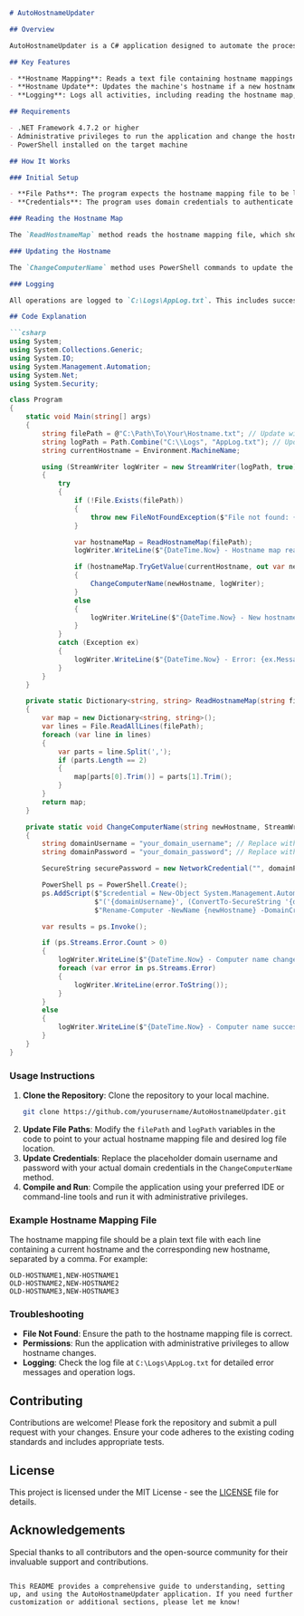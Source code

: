 
```markdown
# AutoHostnameUpdater

## Overview

AutoHostnameUpdater is a C# application designed to automate the process of changing the hostname of a computer based on a predefined mapping stored in a text file. The program reads the current hostname of the machine, compares it with the mappings in the text file, and if a new hostname is found, it updates the machine's hostname accordingly. Additionally, the application logs all operations and errors to a log file for easy troubleshooting and auditing.

## Key Features

- **Hostname Mapping**: Reads a text file containing hostname mappings in the format `current_hostname,new_hostname`.
- **Hostname Update**: Updates the machine's hostname if a new hostname is found in the mapping.
- **Logging**: Logs all activities, including reading the hostname map, updating the hostname, and any errors encountered during the process.

## Requirements

- .NET Framework 4.7.2 or higher
- Administrative privileges to run the application and change the hostname
- PowerShell installed on the target machine

## How It Works

### Initial Setup

- **File Paths**: The program expects the hostname mapping file to be located at `C:\Path\To\Your\Hostname.txt`. The log file is created at `C:\Logs\AppLog.txt`. You can modify these paths in the code to suit your environment.
- **Credentials**: The program uses domain credentials to authenticate and update the hostname. These should be replaced with your actual domain username and password in the `ChangeComputerName` method.

### Reading the Hostname Map

The `ReadHostnameMap` method reads the hostname mapping file, which should contain lines formatted as `current_hostname,new_hostname`. It parses these lines into a dictionary for easy lookup.

### Updating the Hostname

The `ChangeComputerName` method uses PowerShell commands to update the computer's hostname. It constructs a PowerShell script that authenticates using the provided domain credentials and then changes the hostname. Any errors encountered during this process are logged.

### Logging

All operations are logged to `C:\Logs\AppLog.txt`. This includes successful reads of the hostname map, successful hostname updates, and any errors.

## Code Explanation

```csharp
using System;
using System.Collections.Generic;
using System.IO;
using System.Management.Automation;
using System.Net;
using System.Security;

class Program
{
    static void Main(string[] args)
    {
        string filePath = @"C:\Path\To\Your\Hostname.txt"; // Update with your file path
        string logPath = Path.Combine("C:\\Logs", "AppLog.txt"); // Update with your desired log path
        string currentHostname = Environment.MachineName;

        using (StreamWriter logWriter = new StreamWriter(logPath, true))
        {
            try
            {
                if (!File.Exists(filePath))
                {
                    throw new FileNotFoundException($"File not found: {filePath}");
                }

                var hostnameMap = ReadHostnameMap(filePath);
                logWriter.WriteLine($"{DateTime.Now} - Hostname map read.");

                if (hostnameMap.TryGetValue(currentHostname, out var newHostname))
                {
                    ChangeComputerName(newHostname, logWriter);
                }
                else
                {
                    logWriter.WriteLine($"{DateTime.Now} - New hostname not found or already current.");
                }
            }
            catch (Exception ex)
            {
                logWriter.WriteLine($"{DateTime.Now} - Error: {ex.Message}");
            }
        }
    }

    private static Dictionary<string, string> ReadHostnameMap(string filePath)
    {
        var map = new Dictionary<string, string>();
        var lines = File.ReadAllLines(filePath);
        foreach (var line in lines)
        {
            var parts = line.Split(',');
            if (parts.Length == 2)
            {
                map[parts[0].Trim()] = parts[1].Trim();
            }
        }
        return map;
    }

    private static void ChangeComputerName(string newHostname, StreamWriter logWriter)
    {
        string domainUsername = "your_domain_username"; // Replace with your domain username
        string domainPassword = "your_domain_password"; // Replace with your domain password

        SecureString securePassword = new NetworkCredential("", domainPassword).SecurePassword;

        PowerShell ps = PowerShell.Create();
        ps.AddScript($"$credential = New-Object System.Management.Automation.PSCredential " +
                     $"('{domainUsername}', (ConvertTo-SecureString '{domainPassword}' -AsPlainText -Force)); " +
                     $"Rename-Computer -NewName {newHostname} -DomainCredential $credential -Force");

        var results = ps.Invoke();

        if (ps.Streams.Error.Count > 0)
        {
            logWriter.WriteLine($"{DateTime.Now} - Computer name change failed.");
            foreach (var error in ps.Streams.Error)
            {
                logWriter.WriteLine(error.ToString());
            }
        }
        else
        {
            logWriter.WriteLine($"{DateTime.Now} - Computer name successfully changed to: " + newHostname);
        }
    }
}
```

### Usage Instructions

1. **Clone the Repository**: Clone the repository to your local machine.
    ```sh
    git clone https://github.com/yourusername/AutoHostnameUpdater.git
    ```
2. **Update File Paths**: Modify the `filePath` and `logPath` variables in the code to point to your actual hostname mapping file and desired log file location.
3. **Update Credentials**: Replace the placeholder domain username and password with your actual domain credentials in the `ChangeComputerName` method.
4. **Compile and Run**: Compile the application using your preferred IDE or command-line tools and run it with administrative privileges.

### Example Hostname Mapping File

The hostname mapping file should be a plain text file with each line containing a current hostname and the corresponding new hostname, separated by a comma. For example:

```
OLD-HOSTNAME1,NEW-HOSTNAME1
OLD-HOSTNAME2,NEW-HOSTNAME2
OLD-HOSTNAME3,NEW-HOSTNAME3
```

### Troubleshooting

- **File Not Found**: Ensure the path to the hostname mapping file is correct.
- **Permissions**: Run the application with administrative privileges to allow hostname changes.
- **Logging**: Check the log file at `C:\Logs\AppLog.txt` for detailed error messages and operation logs.

## Contributing

Contributions are welcome! Please fork the repository and submit a pull request with your changes. Ensure your code adheres to the existing coding standards and includes appropriate tests.

## License

This project is licensed under the MIT License - see the [LICENSE](LICENSE) file for details.

## Acknowledgements

Special thanks to all contributors and the open-source community for their invaluable support and contributions.

```

This README provides a comprehensive guide to understanding, setting up, and using the AutoHostnameUpdater application. If you need further customization or additional sections, please let me know!
